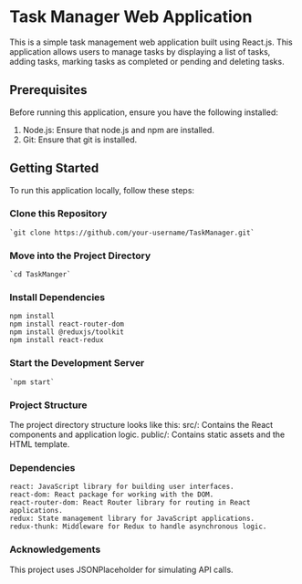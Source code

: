 # Task Manager Web Application

This is a simple task management web application built using React.js. This application allows users to manage tasks by displaying a list of tasks, adding tasks, marking tasks as completed or pending and deleting tasks.

## Prerequisites

Before running this application, ensure you have the following installed:
1. Node.js: Ensure that node.js and npm are installed.
2. Git: Ensure that git is installed. 

## Getting Started

To run this application locally, follow these steps:

### Clone this Repository
    `git clone https://github.com/your-username/TaskManager.git`


### Move into the Project Directory
    `cd TaskManger`


### Install Dependencies
  `npm install`  
  `npm install react-router-dom`  
  `npm install @reduxjs/toolkit`  
  `npm install react-redux`  

### Start the Development Server
    `npm start`


### Project Structure
The project directory structure looks like this:
    src/: Contains the React components and application logic.
    public/: Contains static assets and the HTML template.

### Dependencies
    react: JavaScript library for building user interfaces.
    react-dom: React package for working with the DOM.
    react-router-dom: React Router library for routing in React applications.
    redux: State management library for JavaScript applications.
    redux-thunk: Middleware for Redux to handle asynchronous logic.

### Acknowledgements
This project uses JSONPlaceholder for simulating API calls.  
